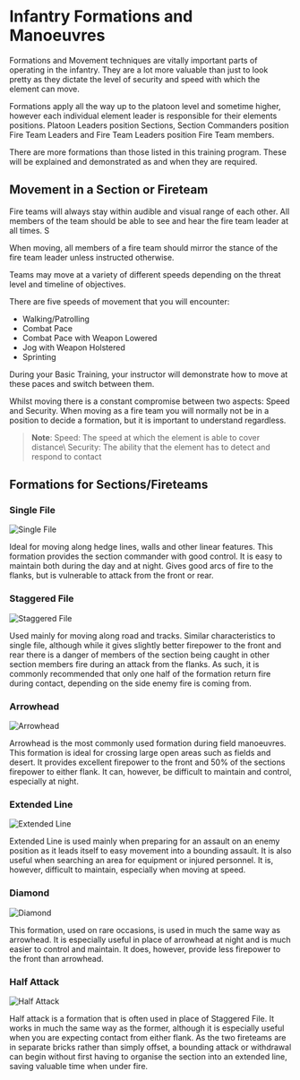 # Infantry Formations and Manoeuvres
Formations and Movement techniques are vitally important parts of operating in the infantry. They are a lot more valuable than just to look pretty as they dictate the level of security and speed with which the element can move.

Formations apply all the way up to the platoon level and sometime higher, however each individual element leader is responsible for their elements positions. Platoon Leaders position Sections, Section Commanders position Fire Team Leaders and Fire Team Leaders position Fire Team members.

There are more formations than those listed in this training program. These will be explained and demonstrated as and when they are required.

## Movement in a Section or Fireteam
Fire teams will always stay within audible and visual range of each other. All members of the team should be able to see and hear the fire team leader at all times. S

When moving, all members of a fire team should mirror the stance of the fire team leader unless instructed otherwise.

Teams may move at a variety of different speeds depending on the threat level and timeline of objectives.

There are five speeds of movement that you will encounter:

* Walking/Patrolling
* Combat Pace
* Combat Pace with Weapon Lowered
* Jog with Weapon Holstered
* Sprinting

During your Basic Training, your instructor will demonstrate how to move at these paces and switch between them.

Whilst moving there is a constant compromise between two aspects: Speed and Security. When moving as a fire team you will normally not be in a position to decide a formation, but it is important to understand regardless.

> **Note**:
Speed: The speed at which the element is able to cover distance\\
Security: The ability that the element has to detect and respond to contact

## Formations for Sections/Fireteams

### Single File

![Single File](../img/singlefile.png)

Ideal for moving along hedge lines, walls and other linear features. This formation provides the section commander with good control. It is easy to maintain both during the day and at night. Gives good arcs of fire to the flanks, but is vulnerable to attack from the front or rear.

### Staggered File

![Staggered File](../img/staggered.png)

Used mainly for moving along road and tracks. Similar characteristics to single file, although while it gives slightly better firepower to the front and rear there is a danger of members of the section being caught in other section members fire during an attack from the flanks. As such, it is commonly recommended that only one half of the formation return fire during contact, depending on the side enemy fire is coming from.

### Arrowhead

![Arrowhead](../img/arrowhead.png)

Arrowhead is the most commonly used formation during field manoeuvres. This formation is ideal for crossing large open areas such as fields and desert. It provides excellent firepower to the front and 50% of the sections firepower to either flank. It can, however, be difficult to maintain and control, especially at night.

### Extended Line

![Extended Line](../img/extended.png)

Extended Line is used mainly when preparing for an assault on an enemy position as it leads itself to easy movement into a bounding assault. It is also useful when searching an area for equipment or injured personnel. It is, however, difficult to maintain, especially when moving at speed.

### Diamond

![Diamond](../img/diamond.png)

This formation, used on rare occasions, is used in much the same way as arrowhead. It is especially useful in place of arrowhead at night and is much easier to control and maintain. It does, however, provide less firepower to the front than arrowhead.

### Half Attack

![Half Attack](../img/halfattack.png)

Half attack is a formation that is often used in place of Staggered File. It works in much the same way as the former, although it is especially useful when you are expecting contact from either flank. As the two fireteams are in separate bricks rather than simply offset, a bounding attack or withdrawal can begin without first having to organise the section into an extended line, saving valuable time when under fire.
